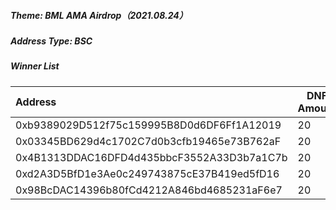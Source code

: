 ##### Theme: BML AMA Airdrop（2021.08.24）

##### Address Type: BSC

##### Winner List

| Address                                    | DNF Amount |
| :----------------------------------------- | ---------- |
| 0xb9389029D512f75c159995B8D0d6DF6Ff1A12019 | 20         |
| 0x03345BD629d4c1702C7d0b3cfb19465e73B762aF | 20         |
| 0x4B1313DDAC16DFD4d435bbcF3552A33D3b7a1C7b | 20         |
| 0xd2A3D5BfD1e3Ae0c249743875cE37B419ed5fD16 | 20         |
| 0x98BcDAC14396b80fCd4212A846bd4685231aF6e7 | 20         |

